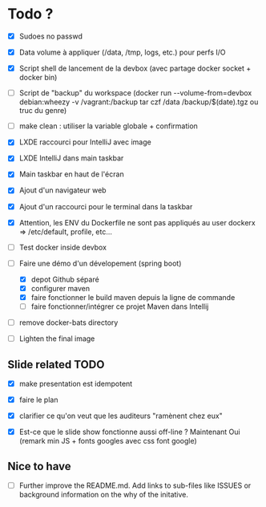 # Todo ?

* [x] Sudoes no passwd
* [x] Data volume à appliquer (/data, /tmp, logs, etc.) pour perfs I/O

* [x] Script shell de lancement de la devbox (avec partage docker socket + docker bin)
* [ ] Script de "backup" du workspace (docker run --volume-from=devbox debian:wheezy -v /vagrant:/backup tar czf /data /backup/$(date).tgz ou truc du genre) 
* [ ] make clean : utiliser la variable globale + confirmation 

* [x] LXDE raccourci pour IntelliJ avec image
* [x] LXDE IntelliJ dans main taskbar
* [x] Main taskbar en haut de l'écran

* [x] Ajout d'un navigateur web
* [x] Ajout d'un raccourci pour le terminal dans la taskbar

* [x] Attention, les ENV du Dockerfile ne sont pas appliqués au user dockerx => /etc/default, profile, etc...

* [ ] Test docker inside devbox
* [ ] Faire une démo d'un dévelopement (spring boot)
	* [x] depot Github séparé
	* [x] configurer maven
	* [x] faire fonctionner le build maven depuis la ligne de commande
	* [ ] faire fonctionner/intégrer ce projet Maven dans Intellij

* [ ] remove docker-bats directory
* [ ] Lighten the final image

## Slide related TODO

* [x] make presentation est idempotent
* [x] faire le plan
* [x] clarifier ce qu'on veut que les auditeurs "ramènent chez eux"

* [x] Est-ce que le slide show fonctionne aussi off-line ? Maintenant Oui (remark min JS + fonts googles avec css font google)


## Nice to have

* [ ] Further improve the README.md. Add links to sub-files like ISSUES or background information on the why of the initative.
